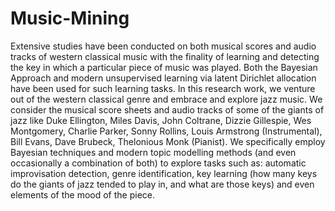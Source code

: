 # Music-Mining
Extensive studies have been conducted on both musical scores and audio tracks of western classical music with the finality of learning and detecting the key in which a particular piece of music was played. Both the Bayesian Approach and modern unsupervised learning via latent Dirichlet allocation have been used for such learning tasks. In this research work, we venture out of the western classical genre and embrace and explore jazz music. We consider the musical score sheets and audio tracks of some of the giants of jazz like Duke Ellington, Miles Davis, John Coltrane, Dizzie Gillespie, Wes Montgomery, Charlie Parker, Sonny Rollins, Louis Armstrong (Instrumental), Bill Evans, Dave Brubeck, Thelonious Monk (Pianist). We specifically employ Bayesian techniques and modern topic modelling methods (and even occasionally a combination of both) to explore tasks such as: automatic improvisation detection, genre identification, key learning (how many keys do the giants of jazz tended to play in, and what are those keys) and even elements of the mood of the piece.  
